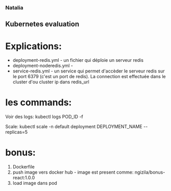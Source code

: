 ### Natalia

## Kubernetes evaluation

# Explications:

- deployment-redis.yml - un fichier qui déploie un serveur redis
- deployment-noderedis.yml -
- service-redis.yml - un service qui permet d'accèder le serveur redis sur le port 6379 (c'est un port de redis). La connection est effectuée dans le cluster d'ou cluster ip dans redis_url



# les commands:

Voir des logs: kubectl logs POD_ID  -f

Scale: kubectl scale -n default deployment DEPLOYMENT_NAME --replicas=5

# bonus:

1. Dockerfile
2. push image vers docker hub - image est present comme: ngizila/bonus-react:1.0.0
3. load image dans pod